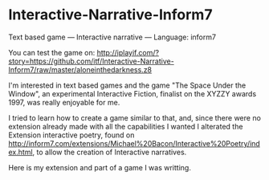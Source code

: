 Interactive-Narrative-Inform7
=============================

Text based game — Interactive narrative — Language: inform7

You can test the game on: http://iplayif.com/?story=https://github.com/itf/Interactive-Narrative-Inform7/raw/master/aloneinthedarkness.z8


I'm interested in text based games and the game "The Space Under the Window", an experimental Interactive Fiction,
finalist on the XYZZY awards 1997, was really enjoyable for me.

I tried to learn how to create a game similar to that, and, since there were no extension already made with all the capabilities I wanted
I alterated the Extension interactive poetry, found on http://inform7.com/extensions/Michael%20Bacon/Interactive%20Poetry/index.html, to allow the creation of 
Interactive narratives. 

Here is my extension and part of a game I was writting. 


